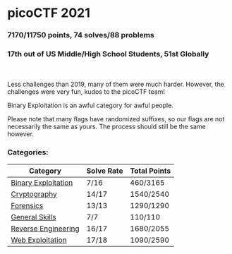 # picoCTF 2021

### 7170/11750 points, 74 solves/88 problems
### 17th out of US Middle/High School Students, 51st Globally
<br></br>
Less challenges than 2019, many of them were much harder. However, the challenges were very fun, kudos to the picoCTF team!

Binary Exploitation is an awful category for awful people.

Please note that many flags have randomized suffixes, so our flags are not necessarily the same as yours. The process should still be the same however.

### Categories:

|Category |Solve Rate|Total Points|
|---------|------|------|
|[Binary Exploitation](https://github.com/VermillionBird/2021-picoCTF/blob/main/Binary-Exploitation)|7/16|460/3165|
|[Cryptography](https://github.com/VermillionBird/2021-picoCTF/blob/main/Cryptography)|14/17|1540/2540|
|[Forensics](https://github.com/VermillionBird/2021-picoCTF/blob/main/Forensics)|13/13|1290/1290|
|[General Skills](https://github.com/VermillionBird/2021-picoCTF/blob/main/General%20Skills)|7/7|110/110|
|[Reverse Engineering](https://github.com/VermillionBird/2021-picoCTF/blob/main/Reverse-Engineering)|16/17|1680/2055|
|[Web Exploitation](https://github.com/VermillionBird/2021-picoCTF/blob/main/Web-Exploitation)|17/18|1090/2590|
